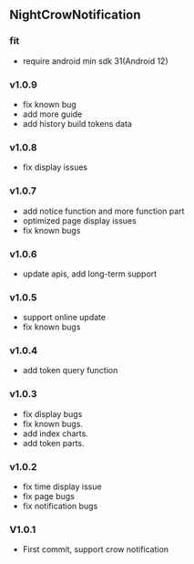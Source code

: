 ## NightCrowNotification

### fit

* require android min sdk 31(Android 12)

### v1.0.9

* fix known bug
* add more guide
* add history build tokens data

### v1.0.8

* fix display issues

### v1.0.7

* add notice function and more function part
* optimized page display issues
* fix known bugs

### v1.0.6

* update apis, add long-term support

### v1.0.5

* support online update
* fix known bugs

### v1.0.4

* add token query function

### v1.0.3

* fix display bugs
* fix known bugs.
* add index charts.
* add token parts.

### v1.0.2

* fix time display issue
* fix page bugs
* fix notification bugs

### V1.0.1

* First commit, support crow notification
